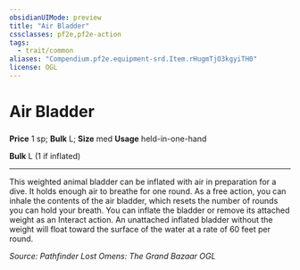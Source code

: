 ```yaml
---
obsidianUIMode: preview
title: "Air Bladder"
cssclasses: pf2e,pf2e-action
tags:
  - trait/common
aliases: "Compendium.pf2e.equipment-srd.Item.rHugmTjO3kgyiTH0"
license: OGL
---
```

# Air Bladder

### 


**Price** 1 sp; 
**Bulk** L; **Size** med
**Usage** held-in-one-hand

**Bulk** L (1 if inflated)

* * *

This weighted animal bladder can be inflated with air in preparation for a dive. It holds enough air to breathe for one round. As a free action, you can inhale the contents of the air bladder, which resets the number of rounds you can hold your breath. You can inflate the bladder or remove its attached weight as an Interact action. An unattached inflated bladder without the weight will float toward the surface of the water at a rate of 60 feet per round.

*Source: Pathfinder Lost Omens: The Grand Bazaar*
*OGL*